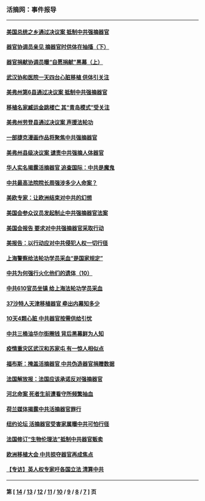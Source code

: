 ### 活摘网：事件报导
---
#### [美国总统之乡通过决议案 抵制中共强摘器官](../../pages/nf5877/n12908242.md?05100430) 
#### [器官协调员亲见 摘器官时供体在抽搐（下）](../../pages/nf5877/n12898622.md?05100430) 
#### [器官捐献协调员曝“自愿捐献”黑幕（上）](../../pages/nf5877/n12878830.md?05100430) 
#### [武汉协和医院一天四台心脏移植 供体引关注](../../pages/nf5877/n12863175.md?05100430) 
#### [美弗州第6县通过决议案 抵制中共强摘器官](../../pages/nf5877/n12805218.md?05100430) 
#### [移植名家臧运金跳楼亡 其“青岛模式”受关注](../../pages/nf5877/n12803746.md?05100430) 
#### [美弗州劳登县通过决议案 声援法轮功](../../pages/nf5877/n12785715.md?05100430) 
#### [一部捷克漫画作品将聚焦中共强摘器官](../../pages/nf5877/n12785954.md?05100430) 
#### [美弗州县级决议案 谴责中共强摘人体器官](../../pages/nf5877/n12721290.md?05100430) 
#### [华人实名揭露活摘器官 追查国际：中共是魔鬼](../../pages/nf5877/n12691724.md?05100430) 
#### [中共最高法院院长周强涉多少人命案？](../../pages/nf5877/n12678074.md?05100430) 
#### [美欧专家：让欧洲结束对中共的幻想](../../pages/nf5877/n12652921.md?05100430) 
#### [美国会参众议员发起制止中共强摘器官法案](../../pages/nf5877/n12627668.md?05100430) 
#### [美国会报告 要求对中共强摘器官采取行动](../../pages/nf5877/n12448233.md?05100430) 
#### [美报告：以行动应对中共侵犯人权一切行径](../../pages/nf5877/n12443204.md?05100430) 
#### [上海警察给法轮功学员采血“是国家规定”](../../pages/nf5877/n12371027.md?05100430) 
#### [中共为何强行火化他们的遗体（10）](../../pages/nf5877/n12352363.md?05100430) 
#### [中共610官员坐镇 给上海法轮功学员采血](../../pages/nf5877/n12350295.md?05100430) 
#### [37沙特人天津移植器官 牵出内幕知多少](../../pages/nf5877/n12338586.md?05100430) 
#### [10天4颗心脏 中共器官按需供给引忧](../../pages/nf5877/n12326366.md?05100430) 
#### [中共三桶油华尔街圈钱 背后黑幕鲜为人知](../../pages/nf5877/n12249199.md?05100430) 
#### [疫情重灾区武汉和苏家屯 有一惊人相似点](../../pages/nf5877/n12150824.md?05100430) 
#### [福布斯：掩盖活摘器官 中共伪造器官捐赠数据](../../pages/nf5877/n11669316.md?05100430) 
#### [法国解放报：法国应该承诺反对强摘器官](../../pages/nf5877/n11597772.md?05100430) 
#### [河北命案 死者生前遭看守所频繁抽血](../../pages/nf5877/n11594995.md?05100430) 
#### [荷兰媒体揭露中共活摘器官罪行](../../pages/nf5877/n11574020.md?05100430) 
#### [纽约论坛 活摘器官受害家属曝中共可怕行径](../../pages/nf5877/n11547913.md?05100430) 
#### [法国修订“生物伦理法”抵制中共器官贩卖](../../pages/nf5877/n11545564.md?05100430) 
#### [欧洲移植大会 中共掠夺器官再成焦点](../../pages/nf5877/n11538883.md?05100430) 
#### [【专访】英人权专家吁各国立法 清算中共](../../pages/nf5877/n11367315.md?05100430) 

---
#### 第 [ [14](./14.md?05100430) / [13](./13.md?05100430) / [12](./12.md?05100430) / [11](./11.md?05100430) / [10](./10.md?05100430) / [9](./9.md?05100430) / [8](./8.md?05100430) / [7](./7.md?05100430) ] 页
